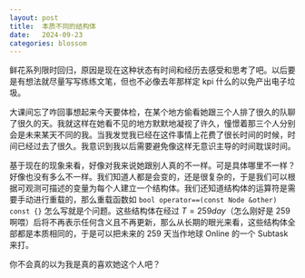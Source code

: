 ```yaml
---
layout: post
title:  本质不同的结构体
date:   2024-09-23
categories: blossom
---
```


鲜花系列限时回归，原因是现在这种状态有时间和经历去感受和思考了吧。以后要是有想法就尽量写写练练文笔，但也不必像去年那样定 kpi 什么的以免产出电子垃圾。

大课间忘了咋回事想起来今天要体检，在某个地方偷看她跟三个人排了很久的队聊了很久的天。我就这样在她看不见的地方默默地凝视了许久，憧憬着那三个人分别会是未来某天不同的我。当我发觉我已经在这件事情上花费了很长时间的时候，时间已经过去了很久。我意识到我以后需要避免像这样无意识主导的时间耽误时间。

基于现在的现象来看，好像对我来说她跟别人真的不一样。可是具体哪里不一样？好像也没有多么不一样。我们知道人都是会变的，还是很复杂的，于是我们可以根据可观测可描述的变量为每个人建立一个结构体。我们还知道结构体的运算符是需要手动进行重载的，那么重载函数如 `bool operator==(const Node &other) const {}` 怎么写就是个问题。这些结构体在经过 $T = 259day$（怎么刚好是 259 啊喂）后将不再表示任何含义且不再更新，那么从长期的眼光来看，这些结构体全部都是本质相同的，于是可以把未来的 259 天当作地球 Online 的一个 Subtask 来打。

你不会真的以为我是真的喜欢她这个人吧？